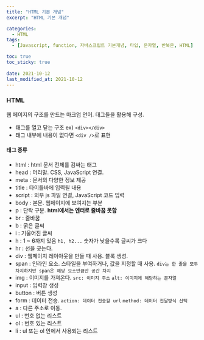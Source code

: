 ```yaml
---
title: "HTML 기본 개념"
excerpt: "HTML 기본 개념"

categories:
  - HTML
tags:
  - [Javascript, function, 자바스크립트 기본개념, 타입, 문자열, 반복문, HTML]

toc: true
toc_sticky: true
 
date: 2021-10-12
last_modified_at: 2021-10-12
---
```

### HTML
웹 페이지의 구조를 만드는 마크업 언어. 태그들을 활용해 구성.

* 태그를 열고 닫는 구조 ex) `<div></div>`
* 태그 내부에 내용이 없다면 `<div />`로 표현

#### 태그 종류
* html : html 문서 전체를 감싸는 태그
* head : 머리말. CSS, JavaScript 연결.
* meta : 문서의 다양한 정보 제공
* title : 타이틀바에 입력될 내용
* script : 외부 js 파일 연결, JavaScript 코드 입력
* body : 본문. 웹페이지에 보여지는 부분
* p : 단락 구분. **html에서는 엔터로 줄바꿈 못함**
* br : 줄바꿈
* b : 굵은 글씨
* i : 기울어진 글씨
* h : 1 ~ 6까지 있음 `h1, h2...` 숫자가 낮을수록 글씨가 크다
* hr : 선을 긋는다.
* div : 웹페이지 레이아웃을 만들 때 사용. 블록 생성.
* span : 인라인 요소. 스타일을 부여하거나, 값을 지정할 때 사용.
  `div는 한 줄을 모두 차지하지만 span은 해당 요소만큼만 공간 차지`
* img : 이미지를 가져온다. `src: 이미지 주소` `alt: 이미지에 해당하는 문자열`
* input : 입력창 생성
* button : 버튼 생성
* form : 데이터 전송. `action: 데이터 전송할 url` `method: 데이터 전달방식 선택`
* a : 다른 주소로 이동. 
* ul : 번호 없는 리스트
* ol : 번호 있는 리스트
* li : ul 또는 ol 안에서 사용되는 리스트